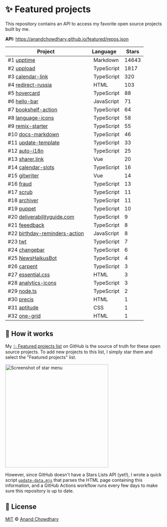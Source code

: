 # ✨ Featured projects

This repository contains an API to access my favorite open source projects built by me.

**API:** https://anandchowdhary.github.io/featured/repos.json

<!--start:generated-->

| Project | Language | Stars |
| ------- | -------- | ----------- |
| #1 [upptime](https://github.com/upptime/upptime) | <img alt="" src="https://images.weserv.nl/?url=img.spacergif.org/v1/20x20/083fa1.png&mask=circle" width="10" height="10"> Markdown | 14643 |
| #2 [uppload](https://github.com/elninotech/uppload) | <img alt="" src="https://images.weserv.nl/?url=img.spacergif.org/v1/20x20/3178c6.png&mask=circle" width="10" height="10"> TypeScript | 1817 |
| #3 [calendar-link](https://github.com/AnandChowdhary/calendar-link) | <img alt="" src="https://images.weserv.nl/?url=img.spacergif.org/v1/20x20/3178c6.png&mask=circle" width="10" height="10"> TypeScript | 320 |
| #4 [redirect-russia](https://github.com/pabio/redirect-russia) | <img alt="" src="https://images.weserv.nl/?url=img.spacergif.org/v1/20x20/e34c26.png&mask=circle" width="10" height="10"> HTML | 103 |
| #5 [hovercard](https://github.com/AnandChowdhary/hovercard) | <img alt="" src="https://images.weserv.nl/?url=img.spacergif.org/v1/20x20/3178c6.png&mask=circle" width="10" height="10"> TypeScript | 88 |
| #6 [hello-bar](https://github.com/AnandChowdhary/hello-bar) | <img alt="" src="https://images.weserv.nl/?url=img.spacergif.org/v1/20x20/f1e05a.png&mask=circle" width="10" height="10"> JavaScript | 71 |
| #7 [bookshelf-action](https://github.com/AnandChowdhary/bookshelf-action) | <img alt="" src="https://images.weserv.nl/?url=img.spacergif.org/v1/20x20/3178c6.png&mask=circle" width="10" height="10"> TypeScript | 64 |
| #8 [language-icons](https://github.com/AnandChowdhary/language-icons) | <img alt="" src="https://images.weserv.nl/?url=img.spacergif.org/v1/20x20/3178c6.png&mask=circle" width="10" height="10"> TypeScript | 58 |
| #9 [remix-starter](https://github.com/AnandChowdhary/remix-starter) | <img alt="" src="https://images.weserv.nl/?url=img.spacergif.org/v1/20x20/3178c6.png&mask=circle" width="10" height="10"> TypeScript | 55 |
| #10 [docs-markdown](https://github.com/AnandChowdhary/docs-markdown) | <img alt="" src="https://images.weserv.nl/?url=img.spacergif.org/v1/20x20/3178c6.png&mask=circle" width="10" height="10"> TypeScript | 46 |
| #11 [update-template](https://github.com/AnandChowdhary/update-template) | <img alt="" src="https://images.weserv.nl/?url=img.spacergif.org/v1/20x20/3178c6.png&mask=circle" width="10" height="10"> TypeScript | 33 |
| #12 [auto-i18n](https://github.com/AnandChowdhary/auto-i18n) | <img alt="" src="https://images.weserv.nl/?url=img.spacergif.org/v1/20x20/3178c6.png&mask=circle" width="10" height="10"> TypeScript | 25 |
| #13 [sharer.link](https://github.com/AnandChowdhary/sharer.link) | <img alt="" src="https://images.weserv.nl/?url=img.spacergif.org/v1/20x20/41b883.png&mask=circle" width="10" height="10"> Vue | 20 |
| #14 [calendar-slots](https://github.com/AnandChowdhary/calendar-slots) | <img alt="" src="https://images.weserv.nl/?url=img.spacergif.org/v1/20x20/3178c6.png&mask=circle" width="10" height="10"> TypeScript | 16 |
| #15 [gitwriter](https://github.com/AnandChowdhary/gitwriter) | <img alt="" src="https://images.weserv.nl/?url=img.spacergif.org/v1/20x20/41b883.png&mask=circle" width="10" height="10"> Vue | 14 |
| #16 [fraud](https://github.com/AnandChowdhary/fraud) | <img alt="" src="https://images.weserv.nl/?url=img.spacergif.org/v1/20x20/3178c6.png&mask=circle" width="10" height="10"> TypeScript | 13 |
| #17 [scrub](https://github.com/AnandChowdhary/scrub) | <img alt="" src="https://images.weserv.nl/?url=img.spacergif.org/v1/20x20/3178c6.png&mask=circle" width="10" height="10"> TypeScript | 11 |
| #18 [archiver](https://github.com/AnandChowdhary/archiver) | <img alt="" src="https://images.weserv.nl/?url=img.spacergif.org/v1/20x20/3178c6.png&mask=circle" width="10" height="10"> TypeScript | 11 |
| #19 [puppet](https://github.com/AnandChowdhary/puppet) | <img alt="" src="https://images.weserv.nl/?url=img.spacergif.org/v1/20x20/3178c6.png&mask=circle" width="10" height="10"> TypeScript | 10 |
| #20 [deliverabilityguide.com](https://github.com/AnandChowdhary/deliverabilityguide.com) | <img alt="" src="https://images.weserv.nl/?url=img.spacergif.org/v1/20x20/3178c6.png&mask=circle" width="10" height="10"> TypeScript | 9 |
| #21 [feeedback](https://github.com/AnandChowdhary/feeedback) | <img alt="" src="https://images.weserv.nl/?url=img.spacergif.org/v1/20x20/3178c6.png&mask=circle" width="10" height="10"> TypeScript | 8 |
| #22 [birthday-reminders-action](https://github.com/AnandChowdhary/birthday-reminders-action) | <img alt="" src="https://images.weserv.nl/?url=img.spacergif.org/v1/20x20/f1e05a.png&mask=circle" width="10" height="10"> JavaScript | 8 |
| #23 [twt](https://github.com/AnandChowdhary/twt) | <img alt="" src="https://images.weserv.nl/?url=img.spacergif.org/v1/20x20/3178c6.png&mask=circle" width="10" height="10"> TypeScript | 7 |
| #24 [changebar](https://github.com/AnandChowdhary/changebar) | <img alt="" src="https://images.weserv.nl/?url=img.spacergif.org/v1/20x20/3178c6.png&mask=circle" width="10" height="10"> TypeScript | 6 |
| #25 [NewsHaikusBot](https://github.com/AnandChowdhary/NewsHaikusBot) | <img alt="" src="https://images.weserv.nl/?url=img.spacergif.org/v1/20x20/3178c6.png&mask=circle" width="10" height="10"> TypeScript | 4 |
| #26 [carpent](https://github.com/AnandChowdhary/carpent) | <img alt="" src="https://images.weserv.nl/?url=img.spacergif.org/v1/20x20/3178c6.png&mask=circle" width="10" height="10"> TypeScript | 3 |
| #27 [essential.css](https://github.com/AnandChowdhary/essential.css) | <img alt="" src="https://images.weserv.nl/?url=img.spacergif.org/v1/20x20/e34c26.png&mask=circle" width="10" height="10"> HTML | 3 |
| #28 [analytics-icons](https://github.com/AnandChowdhary/analytics-icons) | <img alt="" src="https://images.weserv.nl/?url=img.spacergif.org/v1/20x20/3178c6.png&mask=circle" width="10" height="10"> TypeScript | 3 |
| #29 [node.ts](https://github.com/AnandChowdhary/node.ts) | <img alt="" src="https://images.weserv.nl/?url=img.spacergif.org/v1/20x20/3178c6.png&mask=circle" width="10" height="10"> TypeScript | 2 |
| #30 [precis](https://github.com/AnandChowdhary/precis) | <img alt="" src="https://images.weserv.nl/?url=img.spacergif.org/v1/20x20/e34c26.png&mask=circle" width="10" height="10"> HTML | 1 |
| #31 [aptitude](https://github.com/AnandChowdhary/aptitude) | <img alt="" src="https://images.weserv.nl/?url=img.spacergif.org/v1/20x20/563d7c.png&mask=circle" width="10" height="10"> CSS | 1 |
| #32 [one-grid](https://github.com/AnandChowdhary/one-grid) | <img alt="" src="https://images.weserv.nl/?url=img.spacergif.org/v1/20x20/e34c26.png&mask=circle" width="10" height="10"> HTML | 1 |

<!--end:generated-->

## 🙋 How it works

My [✨ Featured projects list](https://github.com/stars/AnandChowdhary/lists/featured-projects) on GitHub is the source of truth for these open source projects. To add new projects to this list, I simply star them and select the "Featured projects" list.

<img width="325" alt="Screenshot of star menu" src="https://user-images.githubusercontent.com/2841780/187377130-02ca9e72-2ee3-4d8b-8b1c-2c8dcc269c87.png">

However, since GitHub doesn't have a Stars Lists API (yet!), I wrote a quick script [`update-data.mjs`](./update-data.mjs) that parses the HTML page containing this information, and a GitHub Actions workflow runs every few days to make sure this repository is up to date.

## 📄 License

[MIT](./LICENSE) © [Anand Chowdhary](https://anandchowdhary.com)
